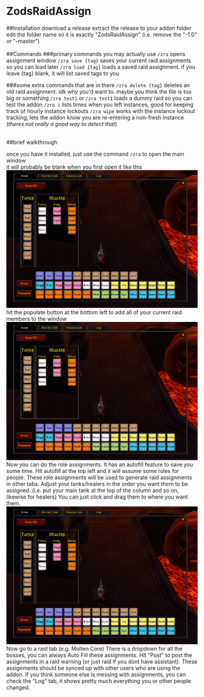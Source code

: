 # ZodsRaidAssign
##Installation
download a release
extract the release to your addon folder<br>
edit the folder name so it is exactly "ZodsRaidAssign" (i.e. remove the "-1.0" or "-master")<br>
<br>
##Commands
###primary commands you may actually use
`/zra` opens assignment window
`/zra save {tag}` saves your current raid assignments so you can load later
`/zra load {tag}` loads a saved raid assignment. if you leave {tag} blank, it will list saved tags to you

###some extra commands that are in there
`/zra delete {tag}` deletes an old raid assignment. idk why you'd want to. maybe you think the file is too big or something
`/zra test1` or `/zra test1` loads a dummy raid so you can test the addon
`/zra i` lists times when you left instances, good for keeping track of hourly instance lockouts
`/zra wipe` works with the instance lockout tracking, lets the addon know you are re-entering a non-fresh instance (*theres not really a good way to detect that*)

<br>
##brief walkthrough

once you have it installed, just use the command `/zra` to open the main window <br>
it will probably be blank when you first open it like this
![roles tab](https://github.com/Alogsdon/ZodsRaidAssign/blob/master/images/RolesTab.png)
<br>
hit the populate button at the bottom left to add all of your current raid members to the window
![roles tab](https://github.com/Alogsdon/ZodsRaidAssign/blob/master/images/RolesTab.png)
<br>
Now you can do the role assignments. It has an autofill feature to save you some time. Hit autofill at the top left and it will assume some roles for people. These role assignments will be used to generate raid assignments in other tabs. Adjust your tanks/healers in the order you want them to be assigned. (i.e. put your main tank at the top of the column and so on, likewise for healers) You can just click and drag them to where you want them.
![roles tab](https://github.com/Alogsdon/ZodsRaidAssign/blob/master/images/RolesTab.png)
<br>
Now go to a raid tab (e.g. Molten Core) There is a dropdown for all the bosses, you can always Auto Fill these assignments. Hit "Post" to post the assignments in a raid warning (or just raid if you dont have assistant). These assignments should be synced up with other users who are using the addon. If you think someone else is messing with assignments, you can check the "Log" tab, it shows pretty much everything you or other people changed.


